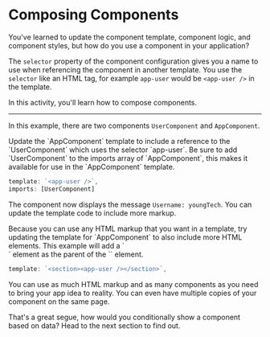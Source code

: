 # Composing Components

You've learned to update the component template, component logic, and component styles, but how do you use a component in your application?

The `selector` property of the component configuration gives you a name to use when referencing the component in another template. You use the `selector` like an HTML tag, for example `app-user` would be `<app-user />` in the template.

In this activity, you'll learn how to compose components.

<hr/>

In this example, there are two components `UserComponent` and `AppComponent`.

<docs-workflow>

<docs-step title="Add a reference to `UserComponent`">
Update the `AppComponent` template to include a reference to the `UserComponent` which uses the selector `app-user`. Be sure to add `UserComponent` to the imports array of `AppComponent`, this makes it available for use in the `AppComponent` template.

```ts
template: `<app-user />`,
imports: [UserComponent]
```

The component now displays the message `Username: youngTech`. You can update the template code to include more markup.
</docs-step>

<docs-step title="Add more markup">
Because you can use any HTML markup that you want in a template, try updating the template for `AppComponent` to also include more HTML elements. This example will add a `<section>` element as the parent of the `<app-user>` element.

```ts
template: `<section><app-user /></section>`,
```

</docs-step>

</docs-workflow>
You can use as much HTML markup and as many components as you need to bring your app idea to reality. You can even have multiple copies of your component on the same page.

That's a great segue, how would you conditionally show a component based on data? Head to the next section to find out.
